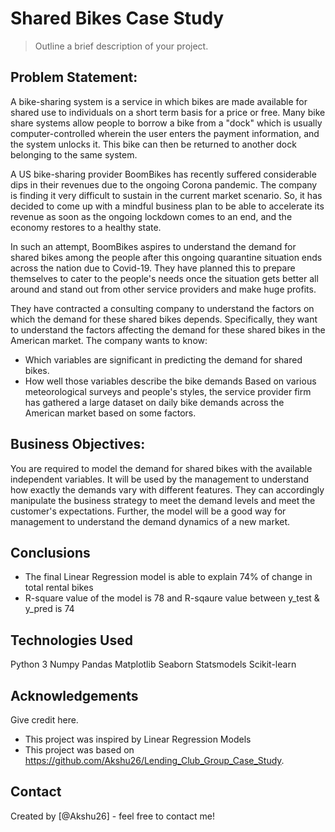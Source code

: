 # Shared Bikes Case Study
> Outline a brief description of your project.


## Problem Statement:
A bike-sharing system is a service in which bikes are made available for shared use to individuals on a short term basis for a price or free. Many bike share systems allow people to borrow a bike from a "dock" which is usually computer-controlled wherein the user enters the payment information, and the system unlocks it. This bike can then be returned to another dock belonging to the same system.

A US bike-sharing provider BoomBikes has recently suffered considerable dips in their revenues due to the ongoing Corona pandemic. The company is finding it very difficult to sustain in the current market scenario. So, it has decided to come up with a mindful business plan to be able to accelerate its revenue as soon as the ongoing lockdown comes to an end, and the economy restores to a healthy state.

In such an attempt, BoomBikes aspires to understand the demand for shared bikes among the people after this ongoing quarantine situation ends across the nation due to Covid-19. They have planned this to prepare themselves to cater to the people's needs once the situation gets better all around and stand out from other service providers and make huge profits.

They have contracted a consulting company to understand the factors on which the demand for these shared bikes depends. Specifically, they want to understand the factors affecting the demand for these shared bikes in the American market. The company wants to know:

 * Which variables are significant in predicting the demand for shared bikes.
 * How well those variables describe the bike demands Based on various meteorological surveys and people's styles, the service provider firm has gathered a large dataset on daily bike demands across the American market based on some factors.
<!-- You can include any other section that is pertinent to your problem -->

## Business Objectives:
You are required to model the demand for shared bikes with the available independent variables. It will be used by the management to understand how exactly the demands vary with different features. They can accordingly manipulate the business strategy to meet the demand levels and meet the customer's expectations. Further, the model will be a good way for management to understand the demand dynamics of a new market. 

<!-- You don't have to answer all the questions - just the ones relevant to your project. -->

## Conclusions
- The final Linear Regression model is able to explain 74% of change in total rental bikes
- R-square value of the model is 78 and R-sqaure value between y_test & y_pred is 74

<!-- You don't have to answer all the questions - just the ones relevant to your project. -->

## Technologies Used
Python 3
Numpy
Pandas
Matplotlib
Seaborn
Statsmodels
Scikit-learn

<!-- As the libraries versions keep on changing, it is recommended to mention the version of library used in this project -->

## Acknowledgements
Give credit here.
- This project was inspired by Linear Regression Models
- This project was based on https://github.com/Akshu26/Lending_Club_Group_Case_Study.


## Contact
Created by [@Akshu26] - feel free to contact me!


<!-- Optional -->
<!-- ## License -->
<!-- This project is open source and available under the [... License](). -->

<!-- You don't have to include all sections - just the one's relevant to your project -->
